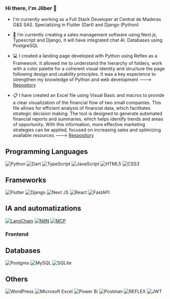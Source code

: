 ### Hi there, I'm Jilber 👋

- I'm currently working as a Full Stack Developer at Central de Maderas G&S SAS. Specializing in Flutter (Dart) and Django (Python)

- 🌱 I’m currently creating a sales management software using Next.js, Typescript and Django, it will have integrated chat AI. Databases using PostgreSQL

- 💻 I created a landing page developed with Python using Reflex as a Framework. It allowed me to understand the hierarchy of folders, work with a color palette for a coherent visual identity and structure the page following design and usability principles. It was a key experience to strengthen my knowledge of Python and web development ---> [Repository](https://github.com/jilberizaguirre98/python_web)

- 📋 I have created an Excel file using Visual Basic and macros to provide a clear visualization of the financial flow of two small companies. This file allows for efficient analysis of financial data, which facilitates strategic decision making. The tool is designed to generate automated financial reports and summaries, which helps identify trends and areas of opportunity. With this information, more effective marketing strategies can be applied, focused on increasing sales and optimizing available resources ---> [Respository](https://github.com/jilberizaguirre98/contabilidad-tracker)


## Programming Languages

![Python](https://img.shields.io/badge/python-3670A0?style=for-the-badge&logo=python&logoColor=ffdd54) ![Dart](https://img.shields.io/badge/dart-%230175C2.svg?style=for-the-badge&logo=dart&logoColor=white) ![TypeScript](https://img.shields.io/badge/typescript-%23007ACC.svg?style=for-the-badge&logo=typescript&logoColor=white) ![JavaScript](https://img.shields.io/badge/javascript-%23323330.svg?style=for-the-badge&logo=javascript&logoColor=%23F7DF1E) ![HTML5](https://img.shields.io/badge/html5-%23E34F26.svg?style=for-the-badge&logo=html5&logoColor=white) ![CSS3](https://img.shields.io/badge/css3-%231572B6.svg?style=for-the-badge&logo=css3&logoColor=white)


## Frameworks

![Flutter](https://img.shields.io/badge/Flutter-%2302569B.svg?style=for-the-badge&logo=Flutter&logoColor=white) ![Django](https://img.shields.io/badge/django-%23092E20.svg?style=for-the-badge&logo=django&logoColor=white) ![Next JS](https://img.shields.io/badge/Next-black?style=for-the-badge&logo=next.js&logoColor=white) ![React](https://img.shields.io/badge/react-%2320232a.svg?style=for-the-badge&logo=react&logoColor=%2361DAFB) ![FastAPI](https://img.shields.io/badge/FastAPI-005571?style=for-the-badge&logo=fastapi) 

## IA and automatizations 
[![LangChain](https://img.shields.io/badge/LangChain-%2323423F.svg?style=for-the-badge&logoColor=white)](https://www.langchain.com/) [![N8N](https://img.shields.io/badge/n8n-%23E3507A.svg?style=for-the-badge&logo=n8n&logoColor=white)](https://n8n.io/) [![MCP](https://img.shields.io/badge/mcp-%231C1C2B.svg?style=for-the-badge&logoColor=white)](https://modelcontextprotocol.io/)

### Frontend

## Databases
![Postgres](https://img.shields.io/badge/postgres-%23316192.svg?style=for-the-badge&logo=postgresql&logoColor=white) ![MySQL](https://img.shields.io/badge/mysql-4479A1.svg?style=for-the-badge&logo=mysql&logoColor=white) ![SQLite](https://img.shields.io/badge/sqlite-%2307405e.svg?style=for-the-badge&logo=sqlite&logoColor=white)

## Others

![WordPress](https://img.shields.io/badge/WordPress-%23117AC9.svg?style=for-the-badge&logo=WordPress&logoColor=white) ![Microsoft Excel](https://img.shields.io/badge/Microsoft_Excel-217346?style=for-the-badge&logo=microsoft-excel&logoColor=white) ![Power Bi](https://img.shields.io/badge/power_bi-F2C811?style=for-the-badge&logo=powerbi&logoColor=black) ![Postman](https://img.shields.io/badge/Postman-FF6C37?style=for-the-badge&logo=postman&logoColor=white) ![REFLEX](https://img.shields.io/badge/REFLEX-6FA8DC?style=for-the-badge&logoColor=white) ![JWT](https://img.shields.io/badge/JWT-black?style=for-the-badge&logo=JSON%20web%20tokens) 
